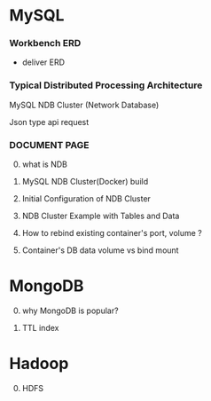 # MySQL  

### Workbench ERD

- deliver ERD

### Typical Distributed Processing Architecture
MySQL NDB Cluster (Network Database) 

Json type api request

### DOCUMENT PAGE

0. what is NDB

1. MySQL NDB Cluster(Docker) build

2. Initial Configuration of NDB Cluster

3. NDB Cluster Example with Tables and Data

4. How to rebind existing container's port, volume ?

5. Container's DB data volume vs bind mount

# MongoDB

0. why MongoDB is popular?

1. TTL index

# Hadoop

0. HDFS
